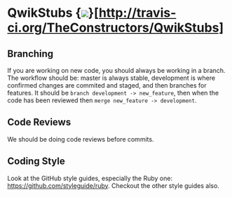# QwikStubs {<img src="https://secure.travis-ci.org/TheConstructors/QwikStubs" />}[http://travis-ci.org/TheConstructors/QwikStubs]

## Branching 
If you are working on new code, you should always be working in a branch. The workflow should be: master is always stable,
development is where confirmed changes are commited and staged, and then branches for features. It should be 
`branch development -> new_feature`, then when the code has been reviewed then `merge new_feature -> development`.

## Code Reviews
We should be doing code reviews before commits. 

## Coding Style 
Look at the GitHub style guides, especially the Ruby one: https://github.com/styleguide/ruby. Checkout the other 
style guides also.
